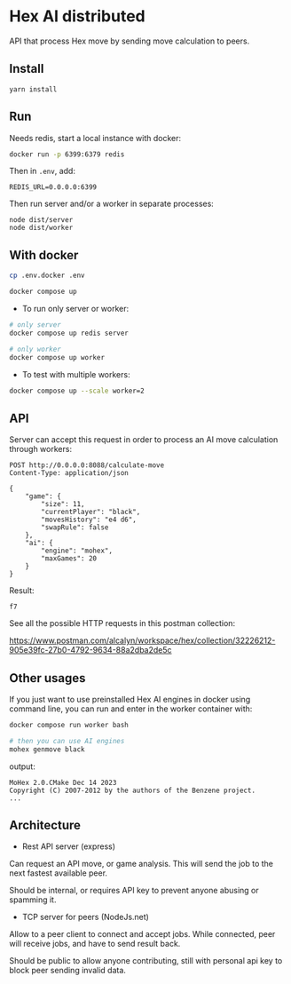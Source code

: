 # Hex AI distributed

API that process Hex move by sending move calculation to peers.

## Install

```
yarn install
```

## Run

Needs redis, start a local instance with docker:

``` bash
docker run -p 6399:6379 redis
```

Then in `.env`, add:

```
REDIS_URL=0.0.0.0:6399
```

Then run server and/or a worker in separate processes:

```
node dist/server
node dist/worker
```

## With docker

``` bash
cp .env.docker .env

docker compose up
```

- To run only server or worker:

``` bash
# only server
docker compose up redis server

# only worker
docker compose up worker
```

- To test with multiple workers:

``` bash
docker compose up --scale worker=2
```

## API

Server can accept this request in order to process an AI move calculation through workers:

```
POST http://0.0.0.0:8088/calculate-move
Content-Type: application/json

{
    "game": {
        "size": 11,
        "currentPlayer": "black",
        "movesHistory": "e4 d6",
        "swapRule": false
    },
    "ai": {
        "engine": "mohex",
        "maxGames": 20
    }
}
```

Result:

```
f7
```

See all the possible HTTP requests in this postman collection:

<https://www.postman.com/alcalyn/workspace/hex/collection/32226212-905e39fc-27b0-4792-9634-88a2dba2de5c>

## Other usages

If you just want to use preinstalled Hex AI engines in docker using command line,
you can run and enter in the worker container with:

``` bash
docker compose run worker bash

# then you can use AI engines
mohex genmove black
```

output:

```
MoHex 2.0.CMake Dec 14 2023
Copyright (C) 2007-2012 by the authors of the Benzene project.
...
```

## Architecture

- Rest API server (express)

Can request an API move, or game analysis.
This will send the job to the next fastest available peer.

Should be internal, or requires API key to prevent anyone abusing or spamming it.

- TCP server for peers (NodeJs.net)

Allow to a peer client to connect and accept jobs.
While connected, peer will receive jobs, and have to send result back.

Should be public to allow anyone contributing, still with personal api key to block peer sending invalid data.
